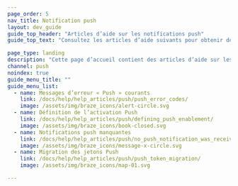 ```yaml
---
page_order: 5
nav_title: Notification push
layout: dev_guide
guide_top_header: "Articles d’aide sur les notifications push"
guide_top_text: "Consultez les articles d’aide suivants pour obtenir de l’aide sur les problèmes courants avec les messages push."

page_type: landing
description: "Cette page d’accueil contient des articles d’aide sur les problèmes courants des messages push."
channel: push
noindex: true
guide_menu_title: ""
guide_menu_list:
  - name: Messages d’erreur « Push » courants
    link: /docs/help/help_articles/push/push_error_codes/
    image: /assets/img/braze_icons/alert-circle.svg
  - name: Définition de l’activation Push
    link: /docs/help/help_articles/push/defining_push_enablement/
    image: /assets/img/braze_icons/book-closed.svg
  - name: Notifications push manquantes
    link: /docs/help/help_articles/push/no_push_notification_was_received/
    image: /assets/img/braze_icons/message-x-circle.svg
  - name: Migration des jetons Push
    link: /docs/help/help_articles/push/push_token_migration/
    image: /assets/img/braze_icons/map-01.svg

---
```


